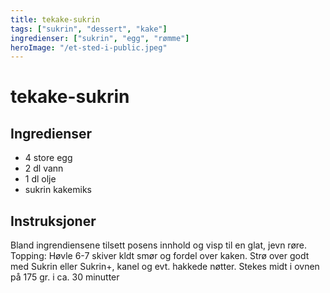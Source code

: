 ```yaml
---
title: tekake-sukrin
tags: ["sukrin", "dessert", "kake"]
ingredienser: ["sukrin", "egg", "rømme"]
heroImage: "/et-sted-i-public.jpeg"
---
```


# tekake-sukrin

## Ingredienser

- 4 store egg
- 2 dl vann
- 1 dl olje
- sukrin kakemiks

## Instruksjoner

Bland ingrendiensene tilsett posens innhold og visp til en glat, jevn røre. Topping: Høvle 6-7 skiver kldt smør og fordel over kaken. Strø over godt med Sukrin eller Sukrin+, kanel og evt. hakkede nøtter. Stekes midt i ovnen på 175 gr. i ca. 30 minutter
